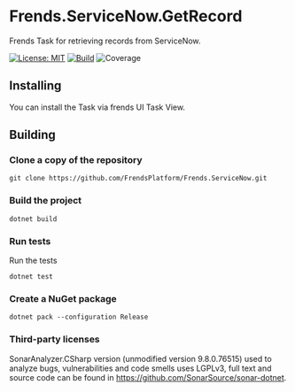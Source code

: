 # Frends.ServiceNow.GetRecord
Frends Task for retrieving records from ServiceNow.

[![License: MIT](https://img.shields.io/badge/License-MIT-green.svg)](https://opensource.org/licenses/MIT)
[![Build](https://github.com/FrendsPlatform/Frends.ServiceNow/actions/workflows/GetRecord_build_and_test_on_main.yml/badge.svg)](https://github.com/FrendsPlatform/Frends.ServiceNow/actions)
![Coverage](https://app-github-custom-badges.azurewebsites.net/Badge?key=FrendsPlatform/Frends.ServiceNow/Frends.ServiceNow.GetRecord|main)

## Installing

You can install the Task via frends UI Task View.

## Building

### Clone a copy of the repository

`git clone https://github.com/FrendsPlatform/Frends.ServiceNow.git`

### Build the project

`dotnet build`

### Run tests

Run the tests

`dotnet test`

### Create a NuGet package

`dotnet pack --configuration Release`

### Third-party licenses

SonarAnalyzer.CSharp version (unmodified version 9.8.0.76515) used to analyze bugs, vulnerabilities and code smells uses LGPLv3, full text and source code can be found in https://github.com/SonarSource/sonar-dotnet.